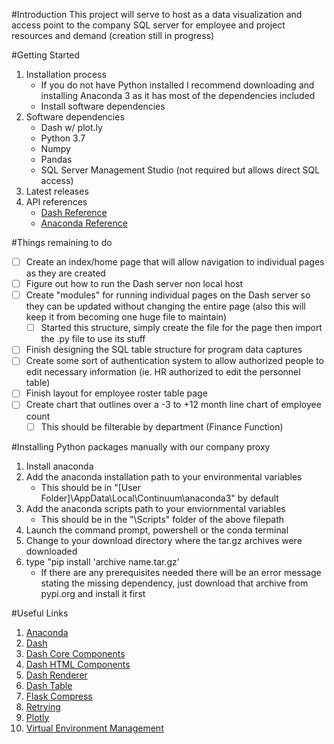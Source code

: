 #Introduction 
This project will serve to host as a data visualization and access point to the company SQL server for employee and project resources and demand (creation still in progress)

#Getting Started
1.	Installation process
    - If you do not have Python installed I recommend downloading and installing Anaconda 3 as it has most of the dependencies included
    - Install software dependencies
2.	Software dependencies
    - Dash w/ plot.ly
    - Python 3.7
    - Numpy
    - Pandas
    - SQL Server Management Studio (not required but allows direct SQL access)
3.	Latest releases
4.	API references
    - [Dash Reference](https://dash.plot.ly/)
    - [Anaconda Reference](https://docs.conda.io/projects/conda/en/latest/user-guide/index.html)

#Things remaining to do
- [ ] Create an index/home page that will allow navigation to individual pages as they are created
- [ ] Figure out how to run the Dash server non local host
- [ ] Create "modules" for running individual pages on the Dash server so they can be updated without changing the entire page (also this will keep it from becoming one huge file to maintain)
    - [ ] Started this structure, simply create the file for the page then import the .py file to use its stuff
- [ ] Finish designing the SQL table structure for program data captures
- [ ] Create some sort of authentication system to allow authorized people to edit necessary information (ie. HR authorized to edit the personnel table)
- [ ] Finish layout for employee roster table page
- [ ] Create chart that outlines over a -3 to +12 month line chart of employee count
    - [ ] This should be filterable by department (Finance Function)

#Installing Python packages manually with our company proxy
1. Install anaconda
2. Add the anaconda installation path to your environmental variables
    - This should be in "[User Folder]\AppData\Local\Continuum\anaconda3" by default
3. Add the anaconda scripts path to your enviornmental variables
    - This should be in the "\Scripts" folder of the above filepath
4. Launch the command prompt, powershell or the conda terminal
5. Change to your download directory where the tar.gz archives were downloaded
6. type "pip install 'archive name.tar.gz'
    - If there are any prerequisites needed there will be an error message stating the missing dependency, just download that archive from pypi.org and install it first

#Useful Links
1. [Anaconda](https://www.anaconda.com/distribution/#download-section)
2. [Dash](https://pypi.org/project/dash/#files)
3. [Dash Core Components](https://pypi.org/project/dash-core-components/#files)
4. [Dash HTML Components](https://pypi.org/project/dash-html-components/#files)
5. [Dash Renderer](https://pypi.org/project/dash-renderer/#files)
6. [Dash Table](https://pypi.org/project/dash-table/#files)
7. [Flask Compress](https://pypi.org/project/Flask-Compress/#files)
8. [Retrying](https://pypi.org/project/retrying/#files)
9. [Plotly](https://pypi.org/project/plotly/#files)
10. [Virtual Environment Management](https://docs.conda.io/projects/conda/en/latest/user-guide/tasks/manage-environments.html)